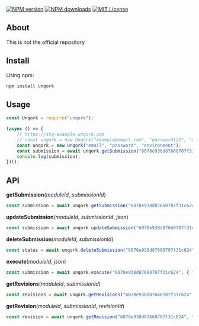[![NPM version][npm-version-image]][npm-url]
[![NPM downloads][npm-downloads-image]][npm-downloads-url]
[![MIT License][license-image]][license-url]

[license-image]: https://img.shields.io/badge/license-Apache%202-blue.svg?style=flat
[license-url]: LICENSE
[npm-url]: https://npmjs.org/package/unqork
[npm-version-image]: https://img.shields.io/npm/v/unqork.svg?style=flat
[npm-downloads-image]: https://img.shields.io/npm/dm/unqork.svg?style=flat
[npm-downloads-url]: https://npmcharts.com/compare/unqork?minimal=true

## About

This is not the official repository

## Install

Using npm:

```javascript
npm install unqork
```

## Usage

```javascript
const Unqork = require("unqork");

(async () => {
    // https://stg-example.unqork.com
    // const unqork = new Unqork("example@email.com", "password123", "stg-example"); 
    const unqork = new Unqork("email", "password", "environment"); 
    const submission = await unqork.getSubmission("6078e938d87660707f31c624", "6053e968afcc293120198785");
    console.log(submission);
})();
```

## API

**getSubmission**(_moduleId_, _submissionId_)

```javascript
const submission = await unqork.getSubmission("6078e938d87660707f31c624", "6053e968afcc293120198785");
```

**updateSubmission**(_moduleId_, _submissionId_, _json_)

```javascript
const submission = await unqork.updateSubmission("6078e938d87660707f31c624", "6053e968afcc293120198785", { data: { fullName: "John Doe" });
```

**deleteSubmission**(_moduleId_, _submissionId_)

```javascript
const status = await unqork.deleteSubmission("6078e938d87660707f31c624", "6053e968afcc293120198785");
```

**execute**(_moduleId_, _json_)

```javascript
const submission = await unqork.execute("6078e938d87660707f31c624", { fullName: "John Doe" });
```

**getRevisions**(_moduleId_, _submissionId_)

```javascript
const revisions = await unqork.getRevisions("6078e938d87660707f31c624", "6053e968afcc293120198785");
```

**getRevision**(_moduleId_, _submissionId_, _revisionId_)

```javascript
const revision = await unqork.getRevision("6078e938d87660707f31c624", "6053e968afcc293120198785", "631e45648d8561859j23c789");
```

